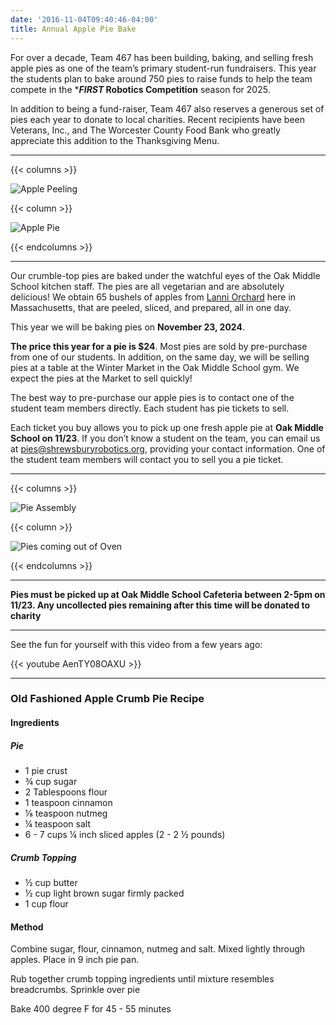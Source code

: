 ```yaml
---
date: '2016-11-04T09:40:46-04:00'
title: Annual Apple Pie Bake
---
```


For over a decade, Team 467 has been building, baking, and selling fresh apple pies as one of the team’s primary student-run fundraisers. This year the students plan to bake around 750 pies to raise funds to help the team compete in the ***_FIRST_ Robotics Competition** season for 2025. 

In addition to being a fund-raiser, Team 467 also reserves a generous set of pies each year to donate to local charities. Recent recipients have been Veterans, Inc., and The Worcester County Food Bank who greatly appreciate this addition to the Thanksgiving Menu.

---

{{< columns >}}

![Apple Peeling](Apple-Peeling.jpg)

{{< column >}}

![Apple Pie](Apple-Pie.jpg)

{{< endcolumns >}}

---

Our crumble-top pies are baked under the watchful eyes of the Oak Middle School kitchen staff. The pies are all vegetarian and are absolutely delicious! We obtain 65 bushels of apples from [Lanni Orchard](https://lanniorchard.com) here in Massachusetts, that are peeled, sliced, and prepared, all in one day.

This year we will be baking pies on **November 23, 2024**.  

**The price this year for a pie is $24**. Most pies are sold by pre-purchase from one of our students. In addition, on the same day, we will be selling pies at a table at the Winter Market in the Oak Middle School gym. We expect the pies at the Market to sell quickly!

The best way to pre-purchase our apple pies is to contact one of the student team members directly. Each student has pie tickets to sell. 

Each ticket you buy allows you to pick up one fresh apple pie at **Oak Middle School on 11/23**. If you don’t know a student on the team, you can email us at [pies@shrewsburyrobotics.org](mailto:pies@shrewsburyrobotics.org), providing your contact information. One of the student team members will contact you to sell you a pie ticket.

---

{{< columns >}}

![Pie Assembly](Pie-Assembly.jpg)

{{< column >}}

![Pies coming out of Oven](Oven.jpg)

{{< endcolumns >}}

---

**Pies must be picked up at Oak Middle School Cafeteria between 2-5pm on 11/23. Any uncollected pies remaining after this time will be donated to charity**

--- 

See the fun for yourself with this video from a few years ago:

{{< youtube AenTY08OAXU >}}

---

### Old Fashioned Apple Crumb Pie Recipe 

#### Ingredients
##### Pie
* 1 pie crust
* ¾ cup sugar
* 2 Tablespoons flour
* 1 teaspoon cinnamon
* ⅛ teaspoon nutmeg
* ¼ teaspoon salt
* 6 - 7 cups ¼ inch sliced apples (2 - 2 ½ pounds)

##### Crumb Topping
* ½ cup butter
* ½ cup light brown sugar firmly packed
* 1 cup flour

#### Method
Combine sugar, flour, cinnamon, nutmeg and salt. Mixed lightly through apples. Place in 9 inch
pie pan.

Rub together crumb topping ingredients until mixture resembles breadcrumbs.  Sprinkle over pie

Bake 400 degree F for 45 - 55 minutes